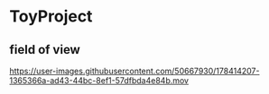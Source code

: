 # ToyProject

## field of view 

https://user-images.githubusercontent.com/50667930/178414207-1365366a-ad43-44bc-8ef1-57dfbda4e84b.mov

